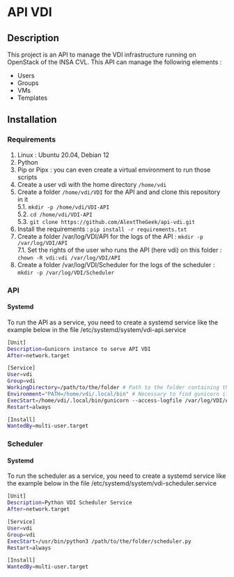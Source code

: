 # API VDI

## Description
This project is an API to manage the VDI infrastructure running on OpenStack of the INSA CVL.
This API can manage the following elements :
- Users
- Groups
- VMs
- Templates

## Installation
### Requirements
1. Linux : Ubuntu 20.04, Debian 12
2. Python 
3. Pip or Pipx : you can even create a virtual environment to run those scripts
4. Create a user vdi with the home directory `/home/vdi`
5. Create a folder `/home/vdi/VDI` for the API and and clone this repository in it  
    5.1. `mkdir -p /home/vdi/VDI-API`  
    5.2. `cd /home/vdi/VDI-API`  
    5.3. `git clone https://github.com/AlextTheGeek/api-vdi.git`  
6. Install the requirements : `pip install -r requirements.txt`
7. Create a folder /var/log/VDI/API for the logs of the API : `mkdir -p /var/log/VDI/API`  
    7.1. Set the rights of the user who runs the API (here vdi) on this folder : `chown -R vdi:vdi /var/log/VDI/API`  
8. Create a folder /var/log/VDI/Scheduler for the logs of the scheduler : `mkdir -p /var/log/VDI/Scheduler`  


### API
#### Systemd
To run the API as a service, you need to create a systemd service like the example below in the file /etc/systemd/system/vdi-api.service  
```bash
[Unit]
Description=Gunicorn instance to serve API VDI
After=network.target

[Service]
User=vdi
Group=vdi
WorkingDirectory=/path/to/the/folder # Path to the folder containing the wsgi.py file
Environment="PATH=/home/vdi/.local/bin" # Necessary to find gunicorn if you installed it with pipx
ExecStart=/home/vdi/.local/bin/gunicorn --access-logfile /var/log/VDI/API/access.log --error-logfile /var/log/VDI/API/error.log --workers 3 --bind 0.0.0.0:5001 wsgi:app # You need to check 
Restart=always

[Install]
WantedBy=multi-user.target
```


### Scheduler
#### Systemd
To run the scheduler as a service, you need to create a systemd service like the example below in the file /etc/systemd/system/vdi-scheduler.service  
```bash
[Unit]
Description=Python VDI Scheduler Service
After=network.target

[Service]
User=vdi
Group=vdi
ExecStart=/usr/bin/python3 /path/to/the/folder/scheduler.py
Restart=always

[Install]
WantedBy=multi-user.target
```